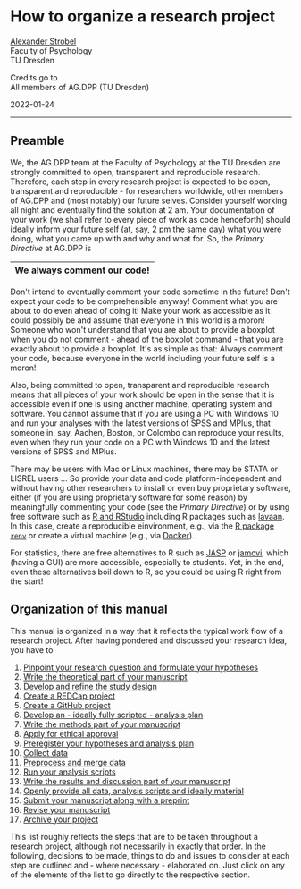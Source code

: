 # How to organize a research project

[Alexander Strobel](mailto:alexander.strobel@tu-dresden.de)<br>
Faculty of Psychology<br>
TU Dresden

Credits go to<br>
All members of AG.DPP (TU Dresden)

2022-01-24

---

## Preamble

We, the AG.DPP team at the Faculty of Psychology at the TU Dresden are strongly committed to open, transparent and reproducible research. Therefore, each step in every research project is expected to be open, transparent and reproducible - for researchers worldwide, other members of AG.DPP and (most notably) our future selves. Consider yourself working all night and eventually find the solution at 2 am. Your documentation of your work (we shall refer to every piece of work as code henceforth) should ideally inform your future self (at, say, 2 pm the same day) what you were doing, what you came up with and why and what for. So, the *Primary Directive* at AG.DPP is

| **We always comment our code!** |
| ------------------------------- |

Don't intend to eventually comment your code sometime in the future! Don't expect your code to be comprehensible anyway! Comment what you are about to do even ahead of doing it! Make your work as accessible as it could possibly be and assume that everyone in this world is a moron! Someone who won't understand that you are about to provide a boxplot when you do not comment - ahead of the boxplot command - that you are exactly about to provide a boxplot. It's as simple as that: Always comment your code, because everyone in the world including your future self is a moron!

Also, being committed to open, transparent and reproducible research means that all pieces of your work should be open in the sense that it is accessible even if one is using another machine, operating system and software. You cannot assume that if you are using a PC with Windows 10 and run your analyses with the latest versions of SPSS and MPlus, that someone in, say, Aachen, Boston, or Colombo can reproduce your results, even when they run your code on a PC with Windows 10 and the latest versions of SPSS and MPlus.

There may be users with Mac or Linux machines, there may be STATA or LISREL users ... So provide your data and code platform-independent and without having other researchers to install or even buy proprietary software, either (if you are using proprietary software for some reason) by meaningfully commenting your code (see the *Primary Directive*) or by using free software such as [R and RStudio](https://github.com/alex-strobel/DPP-LabManual/wiki/R-and-RStudio) including R packages such as [lavaan](https://github.com/alex-strobel/DPP-LabManual/wiki/R-package-lavaan). In this case, create a reproducible einvironment, e.g., via the [R package `renv`](https://github.com/alex-strobel/DPP-LabManual/blob/main/Research/Administration/GitHub/GitHub_and_renv_long.md) or create a virtual machine (e.g., via [Docker](https://hub.docker.com/_/r-base)).

For statistics, there are free alternatives to R such as [JASP](https://jasp-stats.org) or [jamovi](https://www.jamovi.org), which (having a GUI) are more accessible, especially to students. Yet, in the end, even these alternatives boil down to R, so you could be using R right from the start!

## Organization of this manual

This manual is organized in a way that it reflects the typical work flow of a research project. After having pondered and discussed your research idea, you have to

1.  [Pinpoint your research question and formulate your hypotheses](01_Research_question.md)
2.  [Write the theoretical part of your manuscript](02_Theoretical_part.md)
3.  [Develop and refine the study design](03_Study_design.md)
4.  [Create a REDCap project](04_REDCap_project.md)
5.  [Create a GitHub project](05_GitHub_project.md)
6.  [Develop an - ideally fully scripted - analysis plan](06_Analysis_plan.md)
7.  [Write the methods part of your manuscript](07_Methods_part.md)
8.  [Apply for ethical approval](08_Ethical_approval.md)
9.  [Preregister your hypotheses and analysis plan](09_Preregistration.md)
10. [Collect data](10_Data_collection.md)
11. [Preprocess and merge data](11_Preprocessing.md)
12. [Run your analysis scripts](12_Data_analysis.md)
13. [Write the results and discussion part of your manuscript](13_Results_and_discussion.md)
14. [Openly provide all data, analysis scripts and ideally material](14_Open_data_and_code.md)
15. [Submit your manuscript along with a preprint](15_Manuscript_submission.md)
16. [Revise your manuscript](16_Manuscript_revision.md)
17. [Archive your project](17_Project_archiving.md)

This list roughly reflects the steps that are to be taken throughout a research project, although not necessarily in exactly that order. In the following, decisions to be made, things to do and issues to consider at each step are outlined and - where necessary - elaborated on. Just click on any of the elements of the list to go directly to the respective section.
